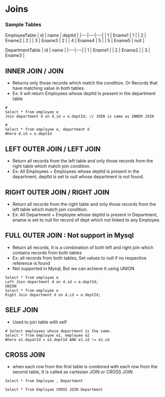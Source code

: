 # Joins
### Sample Tables
EmployeeTable
| id | name | deptId |
|---|---|---|
| 1 |  Ename1 | 1 |
| 2 |  Ename2 | 2 |
| 3 |  Ename3 | 2 |
| 4 |  Ename4 | 5 |
| 5 |  Ename5 | null |

DepartmentTable
| id | name |
|---|---|
| 1 |  Ename1 |
| 2 |  Ename2 |
| 3 |  Ename3 |

## INNER JOIN / JOIN
- Returns only those records which match the condition. Or Records that have matching value in both tables.
- Ex: it will return Employees whose deptId Is present in the department table
```
# 
Select * from employee e 
Join department d on d.id = e.deptId; // JOIN is same as INNER JOIN

#
Select * from employee e, department d
Where d.id = e.deptId

```


## LEFT OUTER JOIN / LEFT JOIN
- Return all records from the left table and only those records from the right table which match join condition.
- Ex: All Employees + Employees whose deptId is present in the department, deptId is set to null whose department is not found.


## RIGHT OUTER JOIN / RIGHT JOIN
- Return all records from the right table and only those records from the left table which match join condition.
- Ex: All Department + Employee whose deptId is present in Department, ename is set to null for record of dept which not linked to any Employee.

## FULL OUTER JOIN :  Not support in Mysql
- Return all records, It is a combination of both left and right join which contains records from both tables
- Ex: all records from both tables, Set values to null if no respective reference is found
- Not supported in Mysql, But we can achieve it using UNION
```
Select * from employee e 
Left Join department d on d.id = e.deptId; 
UNION
Select * from employee e 
Right Join department d on d.id = e.deptId;

```

## SELF JOIN
- Used to join table with self
```
# Select employees whose department is the same.
Select * from employee e1, employee e2 
Where e1.depatId = e2.deptId AND e1.id != e2.id
```

## CROSS JOIN
- when each row from the first table is combined with each row from the second table, It is called as cartesian JOIN or CROSS JOIN
```
Select * from Employee , Department

Select * from Employee CROSS JOIN Department

```
